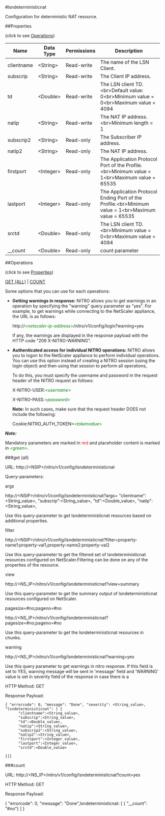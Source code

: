 #lsndeterministicnat

Configuration for deterministic NAT resource.


##Properties 
<span>(click to see [Operations](#operations))</span>


<table><thead><tr><th>Name</th><th> Data Type</th><th> Permissions</th><th>Description</th></tr></thead><tbody><tr><td>clientname</td><td>&lt;String></td><td>Read-write</td><td>The name of the LSN Client.</td><tr><tr><td>subscrip</td><td>&lt;String></td><td>Read-write</td><td>The Client IP address.</td><tr><tr><td>td</td><td>&lt;Double></td><td>Read-write</td><td>The LSN client TD.&lt;br>Default value: 0&lt;br>Minimum value = 0&lt;br>Maximum value = 4094</td><tr><tr><td>natip</td><td>&lt;String></td><td>Read-write</td><td>The NAT IP address.&lt;br>Minimum length = 1</td><tr><tr><td>subscrip2</td><td>&lt;String></td><td>Read-only</td><td>The Subscriber IP address.</td><tr><tr><td>natip2</td><td>&lt;String></td><td>Read-only</td><td>The NAT IP address.</td><tr><tr><td>firstport</td><td>&lt;Integer></td><td>Read-only</td><td>The Application Protocol Port of the Profile.&lt;br>Minimum value = 1&lt;br>Maximum value = 65535</td><tr><tr><td>lastport</td><td>&lt;Integer></td><td>Read-only</td><td>The Application Protocol Ending Port of the Profile.&lt;br>Minimum value = 1&lt;br>Maximum value = 65535</td><tr><tr><td>srctd</td><td>&lt;Double></td><td>Read-only</td><td>The LSN client TD.&lt;br>Minimum value = 0&lt;br>Maximum value = 4094</td><tr><tr><td>__count</td><td>&lt;Double></td><td>Read-only</td><td>count parameter</td><tr></tbody></table>
##Operations 
<span>(click to see [Properties](#properties))</span>


[GET (ALL)](#get-(all)) | [COUNT](#count)


Some options that you can use for each operations:
<ul><li><p><b>Getting warnings in response:</b> NITRO allows you to get warnings in an operation by specifying the "warning" query parameter as "yes". For example, to get warnings while connecting to the NetScaler appliance, the URL is as follows:</p><p>http://<span style="color:green;font-style:italic;">&lt;netscaler-ip-address&gt;</span>/nitro/v1/config/login?warning=yes</p><p>If any, the warnings are displayed in the response payload with the HTTP code "209 X-NITRO-WARNING".</p></li><li><p><b>Authenticated access for individual NITRO operations:</b> NITRO allows you to logon to the NetScaler appliance to perform individual operations. You can use this option instead of creating a NITRO session (using the login object) and then using that session to perform all operations,</p><p>To do this, you must specify the username and password in the request header of the NITRO request as follows:</p><p>X-NITRO-USER:<span style="color:green;font-style:italic;">&lt;username&gt;</span></p><p>X-NITRO-PASS:<span style="color:green;font-style:italic;">&lt;password&gt;</span></p><p><b>Note:</b> In such cases, make sure that the request header DOES not include the following:</p><p>Cookie:NITRO_AUTH_TOKEN=<span style="color:green;font-style:italic;">&lt;tokenvalue&gt;</span></p></li></ul>



***Note:*** 
Mandatory parameters are marked in <span style="color:#FF0000;">red</span> and placeholder content is marked in <span style="color:green;font-style:italic">&lt;green&gt;</span>.

###get (all)



URL: http://&lt;NSIP&gt;/nitro/v1/config/lsndeterministicnat
Query-parameters:
args
http://&lt;NSIP&gt;/nitro/v1/config/lsndeterministicnat?args=      "clientname":&lt;String_value&gt;,      "subscrip":&lt;String_value&gt;,      "td":&lt;Double_value&gt;,      "natip":&lt;String_value&gt;,
Use this query-parameter to get lsndeterministicnat resources based on additional properties.


filter
http://&lt;NSIP&gt;/nitro/v1/config/lsndeterministicnat?filter=property-name1:property-val1,property-name2:property-val2
Use this query-parameter to get the filtered set of lsndeterministicnat resources configured on NetScaler.Filtering can be done on any of the properties of the resource.


view
http://&lt;NS_IP&gt;/nitro/v1/config/lsndeterministicnat?view=summary
Use this query-parameter to get the summary output of lsndeterministicnat resources configured on NetScaler.


pagesize=#no;pageno=#no
http://&lt;NS_IP&gt;/nitro/v1/config/lsndeterministicnat?pagesize=#no;pageno=#no
Use this query-parameter to get the lsndeterministicnat resources in chunks.


warning
http://&lt;NS_IP&gt;/nitro/v1/config/lsndeterministicnat?warning=yes
Use this query parameter to get warnings in nitro response. If this field is set to YES, warning message will be sent in 'message' field and 'WARNING' value is set in severity field of the response in case there is a



HTTP Method: GET
Response Payload: ```{ "errorcode": 0, "message": "Done", "severity": <String_value>, "lsndeterministicnat": [ {      "clientname":<String_value>,      "subscrip":<String_value>,      "td":<Double_value>,      "natip":<String_value>,      "subscrip2":<String_value>,      "natip2":<String_value>,      "firstport":<Integer_value>,      "lastport":<Integer_value>,      "srctd":<Double_value>}]}```



###count



URL: http://&lt;NS_IP&gt;/nitro/v1/config/lsndeterministicnat?count=yes
HTTP Method: GET
Response Payload: 
{ "errorcode": 0, "message": "Done",lsndeterministicnat: [ { "__count": "#no"} ] }


